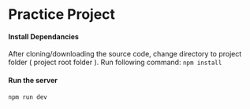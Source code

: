 # Practice Project


#### Install Dependancies
After cloning/downloading the source code, change directory to project folder ( project root folder ). 
Run following command: 
`npm install`





#### Run the server
`npm run dev`



